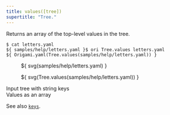 ```yaml
---
title: values([tree])
supertitle: "Tree."
---
```


Returns an array of the top-level values in the tree.

```console
$ cat letters.yaml
${ samples/help/letters.yaml }$ ori Tree.values letters.yaml
${ Origami.yaml(Tree.values(samples/help/letters.yaml)) }
```

<div class="sideBySide">
  <figure>
    ${ svg(samples/help/letters.yaml) }
  </figure>
  <figure>
    ${ svg(Tree.values(samples/help/letters.yaml)) }
  </figure>
  <figcaption>Input tree with string keys</figcaption>
  <figcaption>Values as an array</figcaption>
</div>

See also [`keys`](keys.html).
